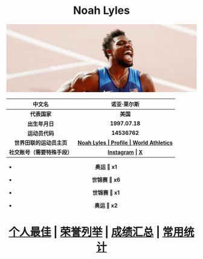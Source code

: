 <div align = 'center'>

# Noah Lyles

![Noah-Lyles](./Noah-Lyles.jpg)

|                中文名                |                         诺亚·莱尔斯                          |
| :----------------------------------: | :----------------------------------------------------------: |
|             **代表国家**             |                           **美国**                           |
|            **出生年月日**            |                        **1997.07.18**                        |
|            **运动员代码**            |                         **14536762**                         |
|       **世界田联的运动员主页**       | **[Noah Lyles \| Profile \| World Athletics](https://worldathletics.org/athletes/united-states/noah-lyles-14536762)** |
|             **社交账号（需要特殊手段）**             | **[Instagram](https://www.instagram.com/nojo18/feed/) \| [X](https://x.com/lylesnoah)** |

- **奥运 🥇 x1**

- **世锦赛 :1st_place_medal: x6**

- **世锦赛 :2nd_place_medal: x1**

- **奥运 :3rd_place_medal: x2**

# [个人最佳](./Personal-Best.md) \| [荣誉列举](./Honors.md) \| [成绩汇总](./Results.md) \| [常用统计](./Stat.md)

</div>
